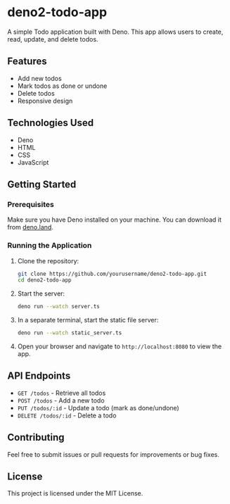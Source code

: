 # deno2-todo-app

A simple Todo application built with Deno. This app allows users to create, read, update, and delete todos.

## Features

- Add new todos
- Mark todos as done or undone
- Delete todos
- Responsive design

## Technologies Used

- Deno
- HTML
- CSS
- JavaScript

## Getting Started

### Prerequisites

Make sure you have Deno installed on your machine. You can download it from [deno.land](https://deno.land/).

### Running the Application

1. Clone the repository:
   ```bash
   git clone https://github.com/yourusername/deno2-todo-app.git
   cd deno2-todo-app
   ```

2. Start the server:
   ```bash
   deno run --watch server.ts
   ```

3. In a separate terminal, start the static file server:
   ```bash
   deno run --watch static_server.ts
   ```

4. Open your browser and navigate to `http://localhost:8080` to view the app.

## API Endpoints

- `GET /todos` - Retrieve all todos
- `POST /todos` - Add a new todo
- `PUT /todos/:id` - Update a todo (mark as done/undone)
- `DELETE /todos/:id` - Delete a todo

## Contributing

Feel free to submit issues or pull requests for improvements or bug fixes.

## License

This project is licensed under the MIT License.
